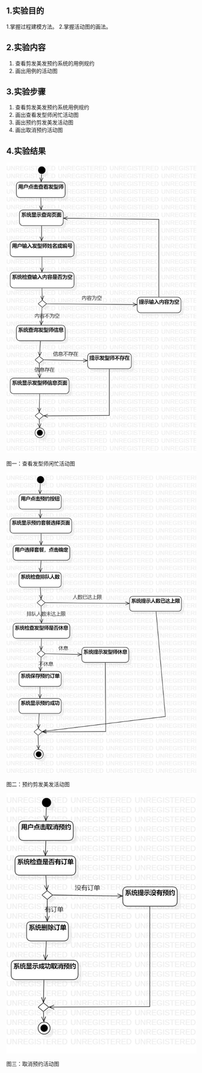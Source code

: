 ## 1.实验目的
 1.掌握过程建模方法。
 2.掌握活动图的画法。

 ## 2.实验内容
 1. 查看剪发美发预约系统的用例规约
 2. 画出用例的活动图

 ## 3.实验步骤
 1. 查看剪发美发预约系统用例规约
 2. 画出查看发型师闲忙活动图
 3. 画出预约剪发美发活动图
 4. 画出取消预约活动图
 ## 4.实验结果
 ![查看发型师闲忙活动图](./查看发型师闲忙活动图.jpg)
 
 图一：查看发型师闲忙活动图

 ![预约剪发美发活动图](./预约剪发美发活动图.jpg)
 
 图二：预约剪发美发活动图

 ![取消预约活动图](./取消预约活动图.jpg)
 
 图三：取消预约活动图
